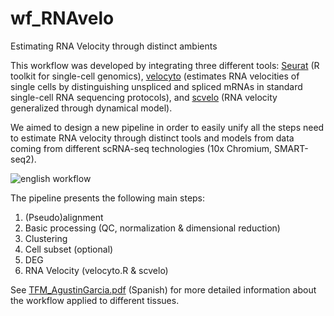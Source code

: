# wf_RNAvelo
Estimating RNA Velocity through distinct ambients

This workflow was developed by integrating three different tools: [Seurat](https://satijalab.org/seurat/index.html) (R toolkit for single-cell genomics), [velocyto](https://github.com/velocyto-team/velocyto.R) (estimates RNA velocities of single cells by distinguishing unspliced and spliced mRNAs in standard single-cell RNA sequencing protocols), and [scvelo](https://scvelo.readthedocs.io/) (RNA velocity generalized through dynamical model). 

We aimed to design a new pipeline in order to easily unify all the steps need to estimate RNA velocity through distinct tools and models from data coming from different scRNA-seq technologies (10x Chromium, SMART-seq2).

![english workflow](https://user-images.githubusercontent.com/56934471/132842558-ecaa4bf8-514a-4429-a2ae-61ea49776bde.jpg)


The pipeline presents the following main steps:
1. (Pseudo)alignment
2. Basic processing (QC, normalization & dimensional reduction)
3. Clustering
4. Cell subset (optional)
4. DEG
5. RNA Velocity (velocyto.R & scvelo)

See [TFM_AgustinGarcia.pdf](https://github.com/dtin13/wf_RNAvelo/files/7143225/TFM_AgustinGarcia.pdf) (Spanish) for more detailed information about the workflow applied to different tissues.
